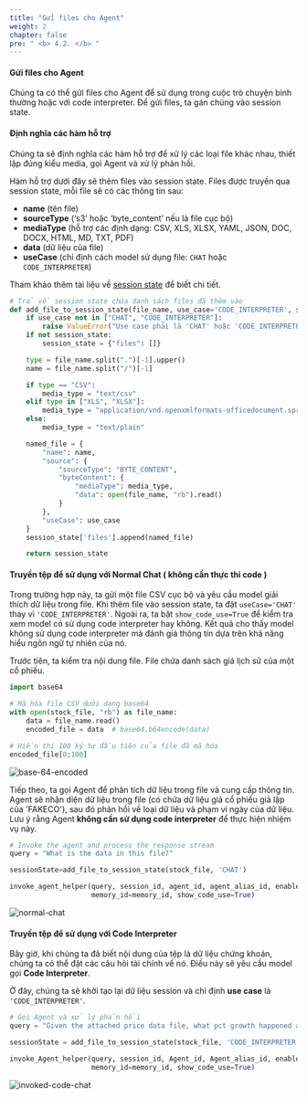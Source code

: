 ```yaml
---  
title: "Gửi files cho Agent"  
weight: 2  
chapter: false  
pre: " <b> 4.2. </b> "  
---  
```


#### **Gửi files cho Agent**

Chúng ta có thể gửi files cho Agent để sử dụng trong cuộc trò chuyện bình thường hoặc với code interpreter. Để gửi files, ta gán chúng vào session state.  

#### **Định nghĩa các hàm hỗ trợ**

Chúng ta sẽ định nghĩa các hàm hỗ trợ để xử lý các loại file khác nhau, thiết lập đúng kiểu media, gọi Agent và xử lý phản hồi.  

Hàm hỗ trợ dưới đây sẽ thêm files vào session state. Files được truyền qua session state, mỗi file sẽ có các thông tin sau:  

- **name** (tên file)  
- **sourceType** (‘s3’ hoặc ‘byte_content’ nếu là file cục bộ)  
- **mediaType** (hỗ trợ các định dạng: CSV, XLS, XLSX, YAML, JSON, DOC, DOCX, HTML, MD, TXT, PDF)  
- **data** (dữ liệu của file)  
- **useCase** (chỉ định cách model sử dụng file: `CHAT` hoặc `CODE_INTERPRETER`)  

Tham khảo thêm tài liệu về [session state](https://docs.aws.amazon.com/bedrock/latest/userguide/Agents-test-code-interpretation.html) để biết chi tiết.  

```python
# Trả về session state chứa danh sách files đã thêm vào
def add_file_to_session_state(file_name, use_case='CODE_INTERPRETER', session_state=None):
    if use_case not in ["CHAT", "CODE_INTERPRETER"]:
        raise ValueError("Use case phải là 'CHAT' hoặc 'CODE_INTERPRETER'")
    if not session_state:
        session_state = {"files": []}

    type = file_name.split(".")[-1].upper()
    name = file_name.split("/")[-1]

    if type == "CSV":
        media_type = "text/csv" 
    elif type in ["XLS", "XLSX"]:
        media_type = "application/vnd.openxmlformats-officedocument.spreadsheetml.sheet"
    else:
        media_type = "text/plain"

    named_file = {
        "name": name,
        "source": {
            "sourceType": "BYTE_CONTENT", 
            "byteContent": {
                "mediaType": media_type,
                "data": open(file_name, "rb").read()
            }
        },
        "useCase": use_case
    }
    session_state['files'].append(named_file)

    return session_state
```  

#### **Truyền tệp để sử dụng với Normal Chat ( không cần thực thi code )**

Trong trường hợp này, ta gửi một file CSV cục bộ và yêu cầu model giải thích dữ liệu trong file. Khi thêm file vào session state, ta đặt `useCase='CHAT'` thay vì `'CODE_INTERPRETER'`. Ngoài ra, ta bật `show_code_use=True` để kiểm tra xem model có sử dụng code interpreter hay không. Kết quả cho thấy model không sử dụng code interpreter mà đánh giá thông tin dựa trên khả năng hiểu ngôn ngữ tự nhiên của nó.  

Trước tiên, ta kiểm tra nội dung file. File chứa danh sách giá lịch sử của một cổ phiếu.  

```python
import base64 

# Mã hóa file CSV dưới dạng base64
with open(stock_file, "rb") as file_name:
    data = file_name.read()
    encoded_file = data  # base64.b64encode(data)

# Hiển thị 100 ký tự đầu tiên của file đã mã hóa
encoded_file[0:100]
```  

![base-64-encoded](/images/4-invoking-agent/4.2-sending-files-to-agent/image-2.png)

Tiếp theo, ta gọi Agent để phân tích dữ liệu trong file và cung cấp thông tin. Agent sẽ nhận diện dữ liệu trong file (có chứa dữ liệu giá cổ phiếu giả lập của 'FAKECO'), sau đó phản hồi về loại dữ liệu và phạm vi ngày của dữ liệu. Lưu ý rằng Agent **không cần sử dụng code interpreter** để thực hiện nhiệm vụ này.  

```python
# Invoke the agent and process the response stream
query = "What is the data in this file?"

sessionState=add_file_to_session_state(stock_file, 'CHAT')

invoke_agent_helper(query, session_id, agent_id, agent_alias_id, enable_trace=False, session_state=sessionState,
                    memory_id=memory_id, show_code_use=True)
```

![normal-chat](/images/4-invoking-agent/4.2-sending-files-to-agent/image.png)

#### **Truyền tệp để sử dụng với Code Interpreter**  

Bây giờ, khi chúng ta đã biết nội dung của tệp là dữ liệu chứng khoán, chúng ta có thể đặt các câu hỏi tài chính về nó. Điều này sẽ yêu cầu model gọi **Code Interpreter**.  

Ở đây, chúng ta sẽ khởi tạo lại dữ liệu session và chỉ định **use case** là `'CODE_INTERPRETER'`.

```python
# Gọi Agent và xử lý phản hồi
query = "Given the attached price data file, what pct growth happened across the full time series for closing price? what was the price on the first and last days?"

sessionState = add_file_to_session_state(stock_file, 'CODE_INTERPRETER')

invoke_Agent_helper(query, session_id, Agent_id, Agent_alias_id, enable_trace=False, session_state=sessionState,
                    memory_id=memory_id, show_code_use=True)
```

![invoked-code-chat](/images/4-invoking-agent/4.2-sending-files-to-agent/image-1.png)